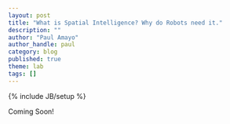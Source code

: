```yaml
---
layout: post
title: "What is Spatial Intelligence? Why do Robots need it."
description: ""
author: "Paul Amayo"
author_handle: paul
category: blog
published: true
theme: lab
tags: []
---
```

{% include JB/setup %}



Coming Soon!









